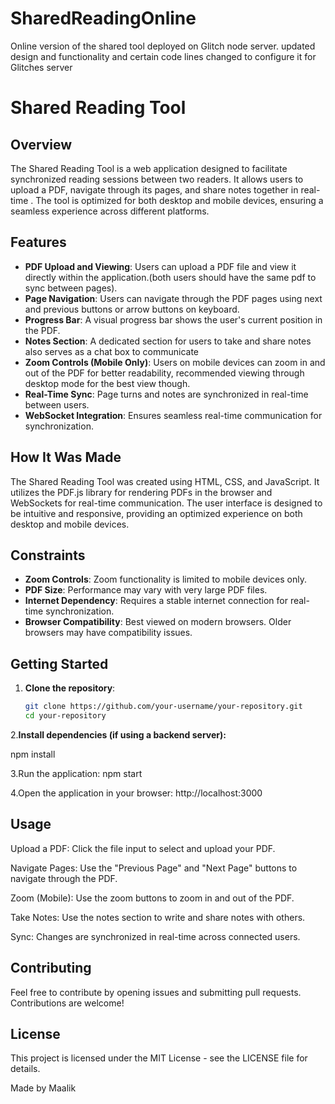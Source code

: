 # SharedReadingOnline
Online version of the shared tool deployed on Glitch node server. updated design and functionality and certain code lines changed to configure it for Glitches server

# Shared Reading Tool

## Overview
The Shared Reading Tool is a web application designed to facilitate synchronized reading sessions between two readers. It allows users to upload a PDF, navigate through its pages, and share notes together in real-time . The tool is optimized for both desktop and mobile devices, ensuring a seamless experience across different platforms.

## Features
- **PDF Upload and Viewing**: Users can upload a PDF file and view it directly within the application.(both users should have the same pdf to sync between pages).
- **Page Navigation**: Users can navigate through the PDF pages using next and previous buttons or arrow buttons on keyboard.
- **Progress Bar**: A visual progress bar shows the user's current position in the PDF.
- **Notes Section**: A dedicated section for users to take and share notes also serves as a chat box to communicate
- **Zoom Controls (Mobile Only)**: Users on mobile devices can zoom in and out of the PDF for better readability, recommended viewing through desktop mode for the best view though.
- **Real-Time Sync**: Page turns and notes are synchronized in real-time between users.
- **WebSocket Integration**: Ensures seamless real-time communication for synchronization.

## How It Was Made
The Shared Reading Tool was created using HTML, CSS, and JavaScript. It utilizes the PDF.js library for rendering PDFs in the browser and WebSockets for real-time communication. The user interface is designed to be intuitive and responsive, providing an optimized experience on both desktop and mobile devices.

## Constraints
- **Zoom Controls**: Zoom functionality is limited to mobile devices only.
- **PDF Size**: Performance may vary with very large PDF files.
- **Internet Dependency**: Requires a stable internet connection for real-time synchronization.
- **Browser Compatibility**: Best viewed on modern browsers. Older browsers may have compatibility issues.

## Getting Started
1. **Clone the repository**:
   ```sh
   git clone https://github.com/your-username/your-repository.git
   cd your-repository
2.**Install dependencies (if using a backend server):** 

npm install

3.Run the application:
npm start

4.Open the application in your browser:
http://localhost:3000

## Usage
Upload a PDF: Click the file input to select and upload your PDF.

Navigate Pages: Use the "Previous Page" and "Next Page" buttons to navigate through the PDF.

Zoom (Mobile): Use the zoom buttons to zoom in and out of the PDF.

Take Notes: Use the notes section to write and share notes with others.

Sync: Changes are synchronized in real-time across connected users.

## Contributing
Feel free to contribute by opening issues and submitting pull requests. Contributions are welcome!

## License
This project is licensed under the MIT License - see the LICENSE file for details.

Made by Maalik
